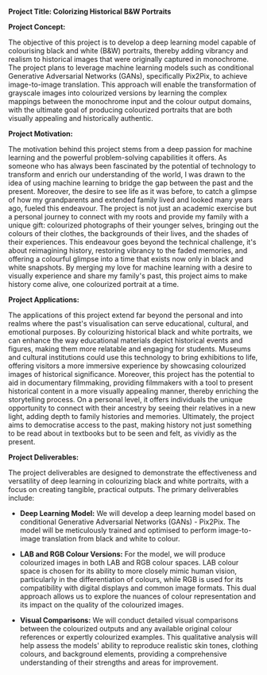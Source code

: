 **Project Title: Colorizing Historical B&W Portraits**

**Project Concept:** 

The objective of this project is to develop a deep learning model capable of colourising black
and white (B&W) portraits, thereby adding vibrancy and realism to historical images that were
originally captured in monochrome. The project plans to leverage machine learning models such
as conditional Generative Adversarial Networks (GANs), specifically Pix2Pix, to
achieve image-to-image translation. This approach will enable the transformation of grayscale
images into colourized versions by learning the complex mappings between the monochrome
input and the colour output domains, with the ultimate goal of producing colourized portraits that
are both visually appealing and historically authentic.

**Project Motivation:** 

The motivation behind this project stems from a deep passion for machine learning and the
powerful problem-solving capabilities it offers. As someone who has always been fascinated by
the potential of technology to transform and enrich our understanding of the world, I was drawn
to the idea of using machine learning to bridge the gap between the past and the present.
Moreover, the desire to see life as it was before, to catch a glimpse of how my grandparents and
extended family lived and looked many years ago, fueled this endeavour. The project is not just
an academic exercise but a personal journey to connect with my roots and provide my family
with a unique gift: colourized photographs of their younger selves, bringing out the colours of
their clothes, the backgrounds of their lives, and the shades of their experiences. This
endeavour goes beyond the technical challenge, it's about reimagining history, restoring
vibrancy to the faded memories, and offering a colourful glimpse into a time that exists now only
in black and white snapshots. By merging my love for machine learning with a desire to visually
experience and share my family's past, this project aims to make history come alive, one
colourized portrait at a time.

**Project Applications:** 

The applications of this project extend far beyond the personal and into realms where the past's
visualisation can serve educational, cultural, and emotional purposes. By colourizing historical
black and white portraits, we can enhance the way educational materials depict historical events
and figures, making them more relatable and engaging for students. Museums and cultural
institutions could use this technology to bring exhibitions to life, offering visitors a more
immersive experience by showcasing colourized images of historical significance. Moreover, this project has the potential to aid in documentary filmmaking, providing filmmakers with a tool to present historical content in a more visually appealing manner, thereby enriching the storytelling process. On a personal level, it offers individuals the unique opportunity to connect with their ancestry by seeing their relatives in a new light, adding depth to family histories and memories. Ultimately, the project aims to democratise access to the past, making history not just something
to be read about in textbooks but to be seen and felt, as vividly as the present.

**Project Deliverables:**

The project deliverables are designed to demonstrate the effectiveness and versatility of deep
learning in colourizing black and white portraits, with a focus on creating tangible, practical
outputs. The primary deliverables include:

- **Deep Learning Model:** We will develop a deep learning model based on conditional
Generative Adversarial Networks (GANs) - Pix2Pix. The model will be
meticulously trained and optimised to perform image-to-image translation from black and
white to colour.

- **LAB and RGB Colour Versions:** For the model, we will produce colourized images in
both LAB and RGB colour spaces. LAB colour space is chosen for its ability to more
closely mimic human vision, particularly in the differentiation of colours, while RGB is
used for its compatibility with digital displays and common image formats. This dual
approach allows us to explore the nuances of colour representation and its impact on the
quality of the colourized images.

- **Visual Comparisons:** We will conduct detailed visual comparisons between the colourized outputs and any available original colour
references or expertly colourized examples. This qualitative analysis will help assess the
models' ability to reproduce realistic skin tones, clothing colours, and background
elements, providing a comprehensive understanding of their strengths and areas for
improvement.
